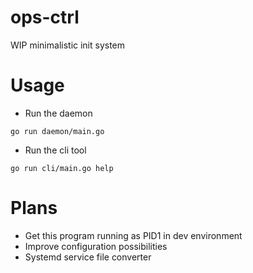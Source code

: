# ops-ctrl
WIP minimalistic init system

# Usage
- Run the daemon
```
go run daemon/main.go
```
- Run the cli tool
```
go run cli/main.go help
```

# Plans
- Get this program running as PID1 in dev environment
- Improve configuration possibilities
- Systemd service file converter